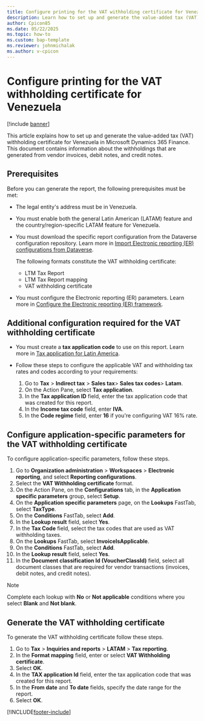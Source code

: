 ```yaml
---
title: Configure printing for the VAT withholding certificate for Venezuela
description: Learn how to set up and generate the value-added tax (VAT) withholding certificate for Venezuela.
author: Cpicon85
ms.date: 05/22/2025
ms.topic: how-to
ms.custom: bap-template
ms.reviewer: johnmichalak
ms.author: v-cpicon
---
```


# Configure printing for the VAT withholding certificate for Venezuela

[!include [banner](../../includes/banner.md)]

This article explains how to set up and generate the value-added tax (VAT) withholding certificate for Venezuela in Microsoft Dynamics 365 Finance. This document contains information about the withholdings that are generated from vendor invoices, debit notes, and credit notes.

## Prerequisites

Before you can generate the report, the following prerequisites must be met:

- The legal entity's address must be in Venezuela.
- You must enable both the general Latin American (LATAM) feature and the country/region-specific LATAM feature for Venezuela.
- You must download the specific report configuration from the Dataverse configuration repository. Learn more in [Import Electronic reporting (ER) configurations from Dataverse](../global/workspace/gsw-import-er-config-dataverse.md).

    The following formats constitute the VAT withholding certificate:

    - LTM Tax Report
    - LTM Tax Report mapping
    - VAT withholding certificate

- You must configure the Electronic reporting (ER) parameters. Learn more in [Configure the Electronic reporting (ER) framework](../../../fin-ops-core/dev-itpro/analytics/electronic-reporting-er-configure-parameters.md).

## Additional configuration required for the VAT withholding certificate

- You must create a **tax application code** to use on this report. Learn more in [Tax application for Latin America](ltm-core-tax-application.md).
- Follow these steps to configure the applicable VAT and withholding tax rates and codes according to your requirements:

    1. Go to **Tax** \> **Indirect tax** \> **Sales tax**\> **Sales tax codes**\> **Latam**.
    1. On the Action Pane, select **Tax application**.
    1. In the **Tax application ID** field, enter the tax application code that was created for this report.
    1. In the **Income tax code** field, enter **IVA**.
    1. In the **Code regime** field, enter **16** if you're configuring VAT 16% rate.


## Configure application-specific parameters for the VAT withholding certificate

To configure application-specific parameters, follow these steps.

1. Go to **Organization administration** \> **Workspaces** \> **Electronic reporting**, and select **Reporting configurations**.
1. Select the **VAT Withholding certificate** format.
1. On the Action Pane, on the **Configurations** tab, in the **Application specific parameters** group, select **Setup**.
1. On the **Application specific parameters** page, on the **Lookups** FastTab, select **TaxType**.
1. On the **Conditions** FastTab, select **Add**.
1. In the **Lookup result** field, select **Yes**.
1. In the **Tax Code** field, select the tax codes that are used as VAT withholding taxes.
1. On the **Lookups** FastTab, select **InvoiceIsApplicable**.
1. On the **Conditions** FastTab, select **Add**.
1. In the **Lookup result** field, select **Yes**.
1. In the **Document classification Id (VoucherClassId)** field, select all document classes that are required for vendor transactions (invoices, debit notes, and credit notes).

> [!NOTE]
> Complete each lookup with **No** or **Not applicable** conditions where you select **Blank** and **Not blank**.

## Generate the VAT withholding certificate

To generate the VAT withholding certificate follow these steps.

1. Go to **Tax** \> **Inquiries and reports** \> **LATAM** \> **Tax reporting**.
1. In the **Format mapping** field, enter or select **VAT Withholding certificate**.
1. Select **OK**.
1. In the **TAX application Id** field, enter the tax application code that was created for this report.
1. In the **From date** and **To date** fields, specify the date range for the report.
1. Select **OK**.

[!INCLUDE[footer-include](../../../includes/footer-banner.md)]
